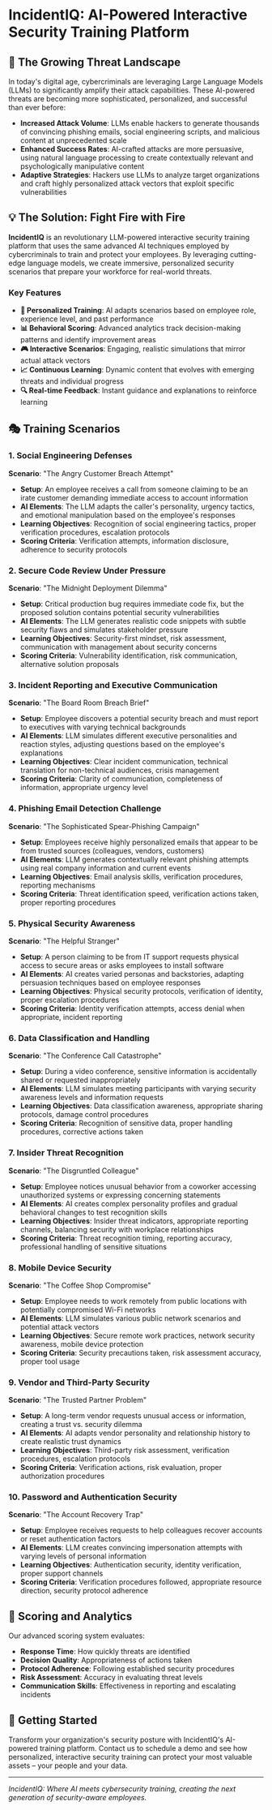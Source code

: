 # IncidentIQ: AI-Powered Interactive Security Training Platform

## 🚨 The Growing Threat Landscape

In today's digital age, cybercriminals are leveraging Large Language Models (LLMs) to significantly amplify their attack capabilities. These AI-powered threats are becoming more sophisticated, personalized, and successful than ever before:

- **Increased Attack Volume**: LLMs enable hackers to generate thousands of convincing phishing emails, social engineering scripts, and malicious content at unprecedented scale
- **Enhanced Success Rates**: AI-crafted attacks are more persuasive, using natural language processing to create contextually relevant and psychologically manipulative content
- **Adaptive Strategies**: Hackers use LLMs to analyze target organizations and craft highly personalized attack vectors that exploit specific vulnerabilities

## 💡 The Solution: Fight Fire with Fire

**IncidentIQ** is an revolutionary LLM-powered interactive security training platform that uses the same advanced AI techniques employed by cybercriminals to train and protect your employees. By leveraging cutting-edge language models, we create immersive, personalized security scenarios that prepare your workforce for real-world threats.

### Key Features

- **🎯 Personalized Training**: AI adapts scenarios based on employee role, experience level, and past performance
- **📊 Behavioral Scoring**: Advanced analytics track decision-making patterns and identify improvement areas
- **🎮 Interactive Scenarios**: Engaging, realistic simulations that mirror actual attack vectors
- **📈 Continuous Learning**: Dynamic content that evolves with emerging threats and individual progress
- **🔍 Real-time Feedback**: Instant guidance and explanations to reinforce learning

## 🎭 Training Scenarios

### 1. Social Engineering Defenses
**Scenario**: "The Angry Customer Breach Attempt"
- **Setup**: An employee receives a call from someone claiming to be an irate customer demanding immediate access to account information
- **AI Elements**: The LLM adapts the caller's personality, urgency tactics, and emotional manipulation based on the employee's responses
- **Learning Objectives**: Recognition of social engineering tactics, proper verification procedures, escalation protocols
- **Scoring Criteria**: Verification attempts, information disclosure, adherence to security protocols

### 2. Secure Code Review Under Pressure
**Scenario**: "The Midnight Deployment Dilemma"
- **Setup**: Critical production bug requires immediate code fix, but the proposed solution contains potential security vulnerabilities
- **AI Elements**: The LLM generates realistic code snippets with subtle security flaws and simulates stakeholder pressure
- **Learning Objectives**: Security-first mindset, risk assessment, communication with management about security concerns
- **Scoring Criteria**: Vulnerability identification, risk communication, alternative solution proposals

### 3. Incident Reporting and Executive Communication
**Scenario**: "The Board Room Breach Brief"
- **Setup**: Employee discovers a potential security breach and must report to executives with varying technical backgrounds
- **AI Elements**: LLM simulates different executive personalities and reaction styles, adjusting questions based on the employee's explanations
- **Learning Objectives**: Clear incident communication, technical translation for non-technical audiences, crisis management
- **Scoring Criteria**: Clarity of communication, completeness of information, appropriate urgency level

### 4. Phishing Email Detection Challenge
**Scenario**: "The Sophisticated Spear-Phishing Campaign"
- **Setup**: Employees receive highly personalized emails that appear to be from trusted sources (colleagues, vendors, customers)
- **AI Elements**: LLM generates contextually relevant phishing attempts using real company information and current events
- **Learning Objectives**: Email analysis skills, verification procedures, reporting mechanisms
- **Scoring Criteria**: Threat identification speed, verification actions taken, proper reporting procedures

### 5. Physical Security Awareness
**Scenario**: "The Helpful Stranger"
- **Setup**: A person claiming to be from IT support requests physical access to secure areas or asks employees to install software
- **AI Elements**: AI creates varied personas and backstories, adapting persuasion techniques based on employee responses
- **Learning Objectives**: Physical security protocols, verification of identity, proper escalation procedures
- **Scoring Criteria**: Identity verification attempts, access denial when appropriate, incident reporting

### 6. Data Classification and Handling
**Scenario**: "The Conference Call Catastrophe"
- **Setup**: During a video conference, sensitive information is accidentally shared or requested inappropriately
- **AI Elements**: LLM simulates meeting participants with varying security awareness levels and information requests
- **Learning Objectives**: Data classification awareness, appropriate sharing protocols, damage control procedures
- **Scoring Criteria**: Recognition of sensitive data, proper handling procedures, corrective actions taken

### 7. Insider Threat Recognition
**Scenario**: "The Disgruntled Colleague"
- **Setup**: Employee notices unusual behavior from a coworker accessing unauthorized systems or expressing concerning statements
- **AI Elements**: AI creates complex personality profiles and gradual behavioral changes to test recognition skills
- **Learning Objectives**: Insider threat indicators, appropriate reporting channels, balancing security with workplace relationships
- **Scoring Criteria**: Threat recognition timing, reporting accuracy, professional handling of sensitive situations

### 8. Mobile Device Security
**Scenario**: "The Coffee Shop Compromise"
- **Setup**: Employee needs to work remotely from public locations with potentially compromised Wi-Fi networks
- **AI Elements**: LLM simulates various public network scenarios and potential attack vectors
- **Learning Objectives**: Secure remote work practices, network security awareness, mobile device protection
- **Scoring Criteria**: Security precautions taken, risk assessment accuracy, proper tool usage

### 9. Vendor and Third-Party Security
**Scenario**: "The Trusted Partner Problem"
- **Setup**: A long-term vendor requests unusual access or information, creating a trust vs. security dilemma
- **AI Elements**: AI adapts vendor personality and relationship history to create realistic trust dynamics
- **Learning Objectives**: Third-party risk assessment, verification procedures, escalation protocols
- **Scoring Criteria**: Verification actions, risk evaluation, proper authorization procedures

### 10. Password and Authentication Security
**Scenario**: "The Account Recovery Trap"
- **Setup**: Employee receives requests to help colleagues recover accounts or reset authentication factors
- **AI Elements**: LLM creates convincing impersonation attempts with varying levels of personal information
- **Learning Objectives**: Authentication security, identity verification, proper support channels
- **Scoring Criteria**: Verification procedures followed, appropriate resource direction, security protocol adherence

## 🎯 Scoring and Analytics

Our advanced scoring system evaluates:
- **Response Time**: How quickly threats are identified
- **Decision Quality**: Appropriateness of actions taken
- **Protocol Adherence**: Following established security procedures
- **Risk Assessment**: Accuracy in evaluating threat levels
- **Communication Skills**: Effectiveness in reporting and escalating incidents

## 🚀 Getting Started

Transform your organization's security posture with IncidentIQ's AI-powered training platform. Contact us to schedule a demo and see how personalized, interactive security training can protect your most valuable assets – your people and your data.

---

*IncidentIQ: Where AI meets cybersecurity training, creating the next generation of security-aware employees.*